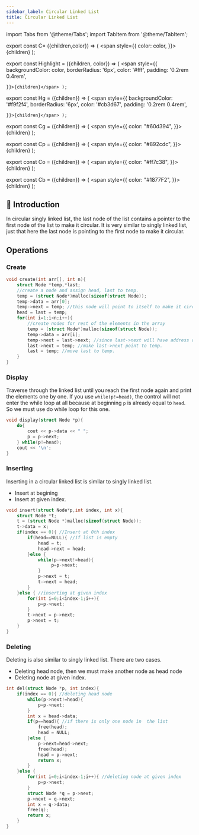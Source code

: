 ```yaml
---
sidebar_label: Circular Linked List
title: Circular Linked List
---
```

import Tabs from '@theme/Tabs';
import TabItem from '@theme/TabItem';
 

export const C= ({children,color}) => ( <span style={{
      color: color,
    }}>{children}</span> );

export const Highlight = ({children, color}) => ( <span style={{
      backgroundColor: color,
      borderRadius: '6px',
      color: '#fff',
      padding: '0.2rem 0.4rem',
      
    }}>{children}</span> );

export const Hg = ({children}) => ( <span style={{
      backgroundColor: '#f9f2f4',
      borderRadius: '6px',
      color: '#cb3d67',
      padding: '0.2rem 0.4rem',
      
    }}>{children}</span> );

export const Cg = ({children}) => ( <span style={{
      color: "#60d394",
    }}>{children}</span> );

export const Cp = ({children}) => ( <span style={{
      color: "#892cdc",
    }}>{children}</span> );

export const Co = ({children}) => ( <span style={{
      color: "#ff7c38",
    }}>{children}</span> );

export const Cb = ({children}) => ( <span style={{
      color: "#1877F2",
    }}>{children}</span> );


## 👋 Introduction

In circular singly linked list, the last node of the list contains a pointer to the first node of the list to make it circular.
It is very similar to singly linked list, just that here the last node is pointing to the first node to make it circular.

## Operations

### Create

```cpp
void create(int arr[], int n){
    struct Node *temp,*last;
    //create a node and assign head, last to temp.
    temp = (struct Node*)malloc(sizeof(struct Node));
    temp->data = arr[0];
    temp->next = temp; //this node will point to itself to make it circular
    head = last = temp;
    for(int i=1;i<n;i++){
        //create nodes for rest of the elements in the array
        temp = (struct Node*)malloc(sizeof(struct Node));
        temp->data = arr[i];
        temp->next = last->next; //since last->next will have address of the first node.
        last->next = temp; //make last->next point to temp.
        last = temp; //move last to temp.
    }   
}
```

### Display

Traverse through the linked list until you reach the first node again and print the elements one by one.
If you use `while(p!=head)`, the control will not enter the while loop at all because at beginning `p` is already equal to `head`. So we must use do while loop for this one.


```cpp
void display(struct Node *p){
    do{
        cout << p->data << " ";
        p = p->next;
    } while(p!=head);
    cout << '\n';
}
```

### Inserting

Inserting in a circular linked list is similar to singly linked list.

- Insert at begining
- Insert at given index.

```cpp
void insert(struct Node*p,int index, int x){
    struct Node *t;
    t = (struct Node *)malloc(sizeof(struct Node));
    t->data = x;
    if(index == 0){ //Insert at 0th index
        if(head==NULL){ //If list is empty
            head = t;
            head->next = head;
        }else {
            while(p->next!=head){
                 p=p->next;
            }
            p->next = t;
            t->next = head;
        }
    }else { //inserting at given index
        for(int i=0;i<index-1;i++){
            p=p->next;
        }
        t->next = p->next;
        p->next = t;
    }
}   
```

### Deleting

Deleting is also similar to singly linked list. There are two cases.
- Deleting head node, then we must make another node as head node
- Deleting node at given index.

```cpp
int del(struct Node *p, int index){
    if(index == 0){ //deleting head node
        while(p->next!=head){
            p=p->next;
        }        
        int x = head->data;
        if(p==head){ //if there is only one node in  the list
            free(head);
            head = NULL;
        }else {
            p->next=head->next; 
            free(head);
            head = p->next;
            return x;
        }       
    }else {
        for(int i=0;i<index-1;i++){ //deleting node at given index
            p=p->next;
        }
        struct Node *q = p->next;
        p->next = q->next;
        int x = q->data;
        free(q);
        return x;
    }
}
```